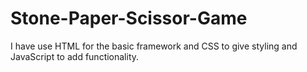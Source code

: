 # Stone-Paper-Scissor-Game
I have use HTML for the basic framework and CSS to give styling and JavaScript to add functionality.
